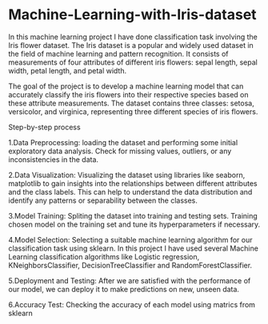 # Machine-Learning-with-Iris-dataset
In this machine learning project I have done classification task involving the Iris flower dataset. The Iris dataset is a popular and widely used dataset in the field of machine learning and pattern recognition. It consists of measurements of four attributes of different iris flowers: sepal length, sepal width, petal length, and petal width.

The goal of the project is to develop a machine learning model that can accurately classify the iris flowers into their respective species based on these attribute measurements. The dataset contains three classes: setosa, versicolor, and virginica, representing three different species of iris flowers.

Step-by-step process

1.Data Preprocessing: loading the dataset and performing some initial exploratory data analysis. Check for missing values, outliers, or any inconsistencies in the data. 

2.Data Visualization: Visualizing the dataset using libraries like seaborn, matplotlib to gain insights into the relationships between different attributes and the class labels. This can help to understand the data distribution and identify any patterns or separability between the classes.

3.Model Training: Spliting the dataset into training and testing sets. Training chosen model on the training set and tune its hyperparameters if necessary. 

4.Model Selection: Selecting a suitable machine learning algorithm for our classification task using sklearn. In this project I have used several Machine Learning classification  algorithms like Logistic regression, KNeighborsClassifier, DecisionTreeClassifier and RandomForestClassifier.

5.Deployment and Testing: After we are satisfied with the performance of our model, we can deploy it to make predictions on new, unseen data.

6.Accuracy Test: Checking the accuracy of each model using matrics from sklearn
